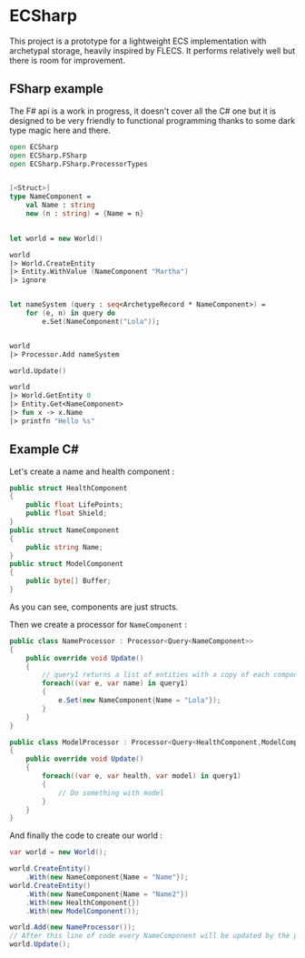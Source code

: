 # ECSharp

This project is a prototype for a lightweight ECS implementation with archetypal storage, heavily inspired by FLECS. It performs relatively well but there is room for improvement.

## FSharp example

The F# api is a work in progress, it doesn't cover all the C# one but it is designed to be very friendly to functional programming thanks to some dark type magic here and there.

```fsharp
open ECSharp
open ECSharp.FSharp
open ECSharp.FSharp.ProcessorTypes


[<Struct>]
type NameComponent = 
    val Name : string
    new (n : string) = {Name = n}
    

let world = new World()

world 
|> World.CreateEntity
|> Entity.WithValue (NameComponent "Martha")
|> ignore


let nameSystem (query : seq<ArchetypeRecord * NameComponent>) = 
    for (e, n) in query do 
        e.Set(NameComponent("Lola"));


world
|> Processor.Add nameSystem

world.Update()

world 
|> World.GetEntity 0 
|> Entity.Get<NameComponent>
|> fun x -> x.Name
|> printfn "Hello %s"

```

## Example C#

Let's create a name and health component :

```csharp
public struct HealthComponent
{
    public float LifePoints;
    public float Shield;
}
public struct NameComponent
{
    public string Name;
}
public struct ModelComponent
{
    public byte[] Buffer;
}
```

As you can see, components are just structs.

Then we create a processor for `NameComponent` :

```csharp
public class NameProcessor : Processor<Query<NameComponent>>
{
    public override void Update()
    {
        // query1 returns a list of entities with a copy of each components queried
        foreach((var e, var name) in query1)
        {
            e.Set(new NameComponent{Name = "Lola"});
        }
    }
}

public class ModelProcessor : Processor<Query<HealthComponent,ModelComponent>>
{
    public override void Update()
    {
        foreach((var e, var health, var model) in query1)
        {
            // Do something with model
        }
    }
}
```

And finally the code to create our world :

```csharp
var world = new World();

world.CreateEntity()
    .With(new NameComponent{Name = "Name"});
world.CreateEntity()
    .With(new NameComponent{Name = "Name2"})
    .With(new HealthComponent{})
    .With(new ModelComponent());

world.Add(new NameProcessor());
// After this line of code every NameComponent will be updated by the processor
world.Update();

```
